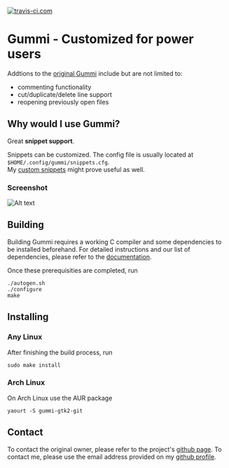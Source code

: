 [![travis-ci.com](https://api.travis-ci.com/florianbegusch/gummi.svg)](https://travis-ci.com/florianbegusch/gummi)

# Gummi - Customized for power users

Addtions to the [original Gummi](https://github.com/alexandervdm/gummi) include but are not limited to:

* commenting functionality
* cut/duplicate/delete line support
* reopening previously open files

## Why would I use Gummi?

Great **snippet support**.

Snippets can be customized. The config file is usually located at `$HOME/.config/gummi/snippets.cfg`.  
My [custom snippets](https://gist.github.com/diepfote/3fe049230e4cdae984caa313fb6243cd) might prove useful as well.

### Screenshot

![Alt text](/../screenshots/screenshots/gummi-065-main.png?raw=true "gummi 0.6.5 main")

## Building

Building Gummi requires a working C compiler and some dependencies to be installed beforehand. For detailed instructions and our list of dependencies, please refer to the [documentation](https://github.com/alexandervdm/gummi/wiki/Installing-Gummi#compile-from-source).

Once these prerequisities are completed, run

    ./autogen.sh
    ./configure
    make

## Installing

### Any Linux

After finishing the build process, run

    sudo make install

### Arch Linux

On Arch Linux use the AUR package

    yaourt -S gummi-gtk2-git

## Contact

To contact the original owner, please refer to the project's [github page](https://github.com/alexandervdm/gummi).
To contact me, please use the email address provided on my [github profile](https://github.com/diepfote).
